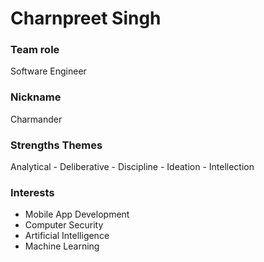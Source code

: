 # Charnpreet Singh

### Team role

Software Engineer

### Nickname

Charmander

### Strengths Themes

Analytical - Deliberative - Discipline - Ideation - Intellection

### Interests

- Mobile App Development
- Computer Security
- Artificial Intelligence 
- Machine Learning